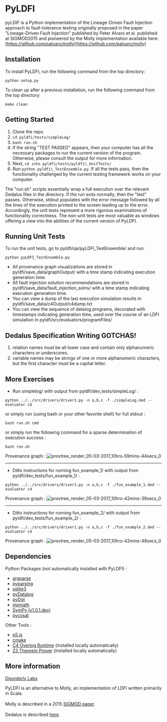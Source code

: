 # PyLDFI

pyLDIF is a Python implementation of the Lineage-Driven Fault Injection approach to fault-tolerance testing originally proposed in the paper "Lineage-Driven Fault Injection" published by Peter Alvaro et al. published at SIGMOD2015 and pioneered by the Molly implementation available here: [https://github.com/palvaro/molly](https://github.com/palvaro/molly)

## Installation

To install PyLDFI, run the following command from the top directory:
```
python setup.py
```
To clean up after a previous installation, run the following command from the top directory:
```
make clean
```

## Getting Started

1. Clone the repo.
2. ```cd pyldfi/tests/simpleLog/```
3. ```bash run.sh```
4. If the string "TEST PASSED" appears, then your computer has all the necessary packages to run the current version of the program. Otherwise, please consult the output for more information.
5. Next, ```cd into pyldfi/tests/pyldfi\_UnitTests/```
6. Run ```python pyldfi\_TestEnsemble.py```. If all the tests pass, then the functionality challenged by the current testing framework works on your computer.

The "run.sh" scripts essentially wrap a full execution over the relevant Dedalus files in the directory. If the run exits normally, then the "test" passes. Otherwise, stdout populates with the error message followed by all the lines of the execution printed to the screen leading up to the error. Accordingly, the unit tests represent a more rigorous examinations of functionality correctness. The non-unit tests are most valuable as windows offering a view into the abilities of the current version of PyLDFI.

## Running Unit Tests
To run the unit tests, go to pyldfi/qa/pyLDFI_TestEnsemble/ and run:
```
python pyLDFI_TestEnsemble.py
```

* All provenance graph visualizations are stored in pyldfi/save_data/graphOutput/ with a time stamp indicating execution generation time.
* All fault injection solution recommendations are stored in pyldfi/save_data/fault_injection_solns/ with a time stamp indicating execution generation time.
* You can view a dump of the last execution simulation results in pyldfi/save_data/c4Output/c4dump.txt
* You can view the sequence of datalog programs, decorated with timestamps indicating generation time, used over the course of an LDFI simulation in pyldfi/src/evaluators/programFiles/

## Dedalus Specification Writing GOTCHAS!
1. relation names must be all lower case and contain only alphanumeric characters or underscores.
2. variable names may be strings of one or more alphanumeric characters, but the first character must be a capital letter.

## More Exercises

* Run simplelog/ with output from pyldfi/dev_tests/simpleLog/ :
```
python ../../src/drivers/driver1.py -n a,b,c -f ./simpleLog.ded --evaluator c4
```
or simply run (using bash or your other favorite shell) for full stdout :
```
bash run.sh cmd
```
or simply run the following command for a sparse determination of execution success :
```
bash run.sh
```
Provenance graph :
![provtree_render_05-03-2017_10hrs-59mins-44secs_0](https://cloud.githubusercontent.com/assets/16612428/23590379/849e1680-0193-11e7-8bb2-d90451211abd.png)

----
* Ditto instructions for running fun_example_1/ with output from pyldfi/dev_tests/fun_example_1/ :
```
python ../../src/drivers/driver1.py -n a,b,c -f ./fun_example_1.ded --evaluator c4
```
Provenance graph :
![provtree_render_05-03-2017_10hrs-42mins-39secs_0](https://cloud.githubusercontent.com/assets/16612428/23590386/a2d46974-0193-11e7-8f86-25ddf88eb7b4.png)

----
* Ditto instructions for running fun_example_2/ with output from pyldfi/dev_tests/fun_example_2/ :
```
python ../../src/drivers/driver1.py -n a,b,c -f ./fun_example_2.ded --evaluator c4
```
Provenance graph :
![provtree_render_05-03-2017_10hrs-42mins-48secs_0](https://cloud.githubusercontent.com/assets/16612428/23590382/932a2c84-0193-11e7-8420-085448bed22e.png)


## Dependencies
Python Packages (not automatically installed with PyLDFI) :
  * [argparse](https://pypi.python.org/pypi/argparse)
  * [pyparsing](http://pyparsing.wikispaces.com/Download+and+Installation)
  * [sqlite3](https://docs.python.org/2/library/sqlite3.html)
  * [pyDatalog](https://sites.google.com/site/pydatalog/installation)
  * [pyDot](https://pypi.python.org/pypi/pydot)
  * [mpmath](https://github.com/fredrik-johansson/mpmath#1-download--installation)
  * [SymPy (v1.0.1.dev)](http://docs.sympy.org/latest/install.html)
  * [pycosat](https://pythonhosted.org/PuLP/://pypi.python.org/pypi/pycosat)

Other Tools :
  * [p5.js](https://github.com/processing/p5.js/wiki/Development#setup)
  * [cmake](http://brewformulas.org/Cmake)
  * [C4 Overlog Runtime](https://github.com/bloom-lang/c4) (installed locally automatically)
  * [Z3 Theorem Prover](https://github.com/Z3Prover/z3) (installed locally automatically)

## More information

[Disorderly Labs](https://disorderlylabs.github.io)

PyLDFI is an alternative to Molly, an implementation of LDFI written primarily in Scala.<br><br>
Molly is described in a 2015 [SIGMOD paper](http://people.ucsc.edu/~palvaro/molly.pdf).<br><br>
Dedalus is described [here](http://www.eecs.berkeley.edu/Pubs/TechRpts/2009/EECS-2009-173.html).
